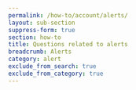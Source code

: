 ```yaml
---
permalink: /how-to/account/alerts/
layout: sub-section
suppress-form: true
section: how-to
title: Questions related to alerts
breadcrumb: Alerts
category: alert
exclude_from_search: true
exclude_from_category: true
---
```

